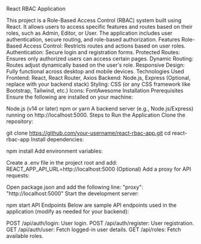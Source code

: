 React RBAC Application

This project is a Role-Based Access Control (RBAC) system built using React. It allows users to access specific features and routes based on their roles, such as Admin, Editor, or User. The application includes user authentication, secure routing, and role-based authorization.
Features
Role-Based Access Control: Restricts routes and actions based on user roles.
Authentication: Secure login and registration forms.
Protected Routes: Ensures only authorized users can access certain pages.
Dynamic Routing: Routes adjust dynamically based on the user's role.
Responsive Design: Fully functional across desktop and mobile devices.
Technologies Used
Frontend: React, React Router, Axios
Backend: Node.js, Express (Optional, replace with your backend stack)
Styling: CSS (or any CSS framework like Bootstrap, Tailwind, etc.)
Icons: FontAwesome
Installation
Prerequisites
Ensure the following are installed on your machine:

Node.js (v14 or later)
npm or yarn
A backend server (e.g., Node.js/Express) running on http://localhost:5000.
Steps to Run the Application
Clone the repository:

git clone https://github.com/your-username/react-rbac-app.git
cd react-rbac-app
Install dependencies:

npm install
Add environment variables:

Create a .env file in the project root and add:
REACT_APP_API_URL=http://localhost:5000
(Optional) Add a proxy for API requests:

Open package.json and add the following line:
"proxy": "http://localhost:5000"
Start the development server:

npm start
API Endpoints
Below are sample API endpoints used in the application (modify as needed for your backend):

POST /api/auth/login: User login.
POST /api/auth/register: User registration.
GET /api/auth/user: Fetch logged-in user details.
GET /api/roles: Fetch available roles.

